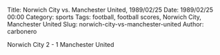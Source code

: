 Title: Norwich City vs. Manchester United, 1989/02/25
Date: 1989/02/25 00:00
Category: sports
Tags: football, football scores, Norwich City, Manchester United
Slug: norwich-city-vs-manchester-united
Author: carbonero


Norwich City 2 - 1 Manchester United
